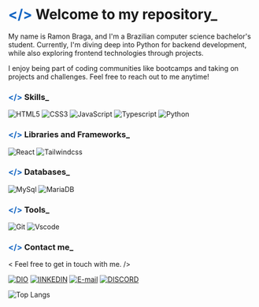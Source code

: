 ###  <h1><span style="color:1466c3"></></span> Welcome to my repository_ </h1>

My name is Ramon Braga, and I'm a Brazilian computer science bachelor's student. Currently, I'm diving deep into Python for backend development, while also exploring frontend technologies through projects.

I enjoy being part of coding communities like bootcamps and taking on projects and challenges. Feel free to reach out to me anytime! 

### <span style="color:1466c3"></></span> Skills_ 

![HTML5](https://img.shields.io/badge/HTML5-000?style=for-the-badge&logo=html5&logoColor=orange) ![CSS3](https://img.shields.io/badge/CSS3-000?style=for-the-badge&logo=css3&logoColor=blue) ![JavaScript](https://img.shields.io/badge/JavaScript-000?style=for-the-badge&logo=javascript&logoColor=yellow) ![Typescript](https://img.shields.io/badge/typescript-000?style=for-the-badge&logo=typescript&logoColor=yellow) ![Python](https://img.shields.io/badge/python-000?style=for-the-badge&logo=python&logoColor=ffdd54)


### <span style="color:1466c3"></></span> Libraries and Frameworks_
![React](https://img.shields.io/badge/React-000?style=for-the-badge&logo=react&logoColor=61DAFB) ![Tailwindcss](https://img.shields.io/badge/Tailwind-000?style=for-the-badge&logo=Tailwindcss&logoColor=61DAFB)

### <span style="color:1466c3"></></span> Databases_

![MySql](https://img.shields.io/badge/MySql-000?style=for-the-badge&logo=MySql&logoColor=ffffff)
![MariaDB](https://img.shields.io/badge/MariaDB-000?style=for-the-badge&logo=MariaDB&logoColor=ffffff)

### <span style="color:1466c3"></></span> Tools_ 
![Git](https://img.shields.io/badge/GIT-000?style=for-the-badge&logo=git&logoColor=orange) ![Vscode](https://img.shields.io/badge/Vscode-000?style=for-the-badge&logo=visual-studio-code&logoColor=1466c3)

### <span style="color:1466c3"></></span> Contact me_
< Feel free to get in touch with me. /> 

[![DIO](https://img.shields.io/badge/DIO-1466c3?style=for-the-badge&logo)](https://www.dio.me/users/ramonbraga002)
[![lINKEDIN](https://img.shields.io/badge/Linkedin-000?style=for-the-badge&logo=Linkedin&logoColor=white)](https://www.linkedin.com/in/ramon-v-braga/) [![E-mail](https://img.shields.io/badge/-Email-000?style=for-the-badge&logo=microsoft-outlook&logoColor=fff)](mailto:ramonvbraga@gmail.com) [![DISCORD](https://img.shields.io/badge/Discord-000?style=for-the-badge&logo=Discord&logoColor=white)](https://discord.com/channels/@r_braga/) 

![Top Langs](https://github-readme-stats-git-masterrstaa-rickstaa.vercel.app/api/top-langs/?username=ramon-braga&layout=compact&bg_color=000&border_color=000&title_color=1466c3&text_color=FFF)
